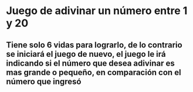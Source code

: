 # Juego de adivinar un número entre 1 y 20

## Tiene solo 6 vidas para lograrlo, de lo contrario se iniciará el juego de nuevo, el juego le irá indicando si el número que desea adivinar es mas grande o pequeño, en comparación con el número que ingresó